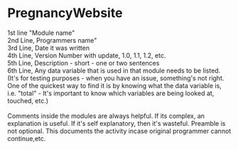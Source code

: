 # PregnancyWebsite

1st line "Module name"<br>
2nd Line, Programmers name"<br>
3rd Line, Date it was written<br>
4th Line, Version Number with update, 1.0, 1.1, 1.2, etc.<br>
5th Line, Description - short - one or two sentences<br>
6th Line, Any data variable that is used in that module needs to be listed. (It's for testing purposes - when you have an issue, something's not right. One of the quickest way to find it is by knowing what the data variable is, i.e. "total" - It's important to know which variables are being looked at, touched, etc.)<br><br>
Comments inside the modules are always helpful. If its complex, an explanation is useful. If it's self explanatory, then it's wasteful. Preamble is not optional. This documents the activity incase original programmer cannot continue,etc. 
